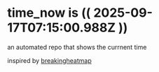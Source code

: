 # time_now is (( 2025-09-17T07:15:00.988Z ))

an automated repo that shows the currnent time

inspired by [breakingheatmap](https://github.com/breakingheatmap/breakingheatmap)